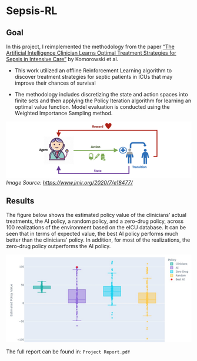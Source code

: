 # Sepsis-RL

## Goal

In this project, I reimplemented the methodology from the paper [“The Artificial Intelligence Clinician Learns Optimal Treatment Strategies for Sepsis in Intensive Care”](https://www.nature.com/articles/s41591-018-0213-5) by Komorowski et al. 

- This work utilized an offline Reinforcement Learning algorithm to discover treatment strategies for septic patients in ICUs that may improve their chances of survival

- The methodology includes discretizing the state and action spaces into finite sets and then applying the Policy Iteration algorithm for learning an optimal value function. Model evaluation is conducted using the Weighted Importance Sampling method.


 ![Sepsis-RL](https://github.com/OdedMous/Sepsis-RL/blob/main/images/RL%20framework.png) 
*Image Source: https://www.jmir.org/2020/7/e18477/* 


## Results

The figure below shows the estimated policy value of the clinicians’ actual treatments, the AI policy, a random policy, and a zero-drug policy, across 100 realizations of the environment based on the eICU database. It can be seen that in terms of expected value, the best AI policy performs much better than the clinicians' policy. In addition, for most of the realizations, the zero-drug policy outperforms the AI policy.

![Sepsis-RL](https://github.com/OdedMous/Sepsis-RL/blob/main/images/Result1.png)


The full report can be found in: ```Project Report.pdf```
